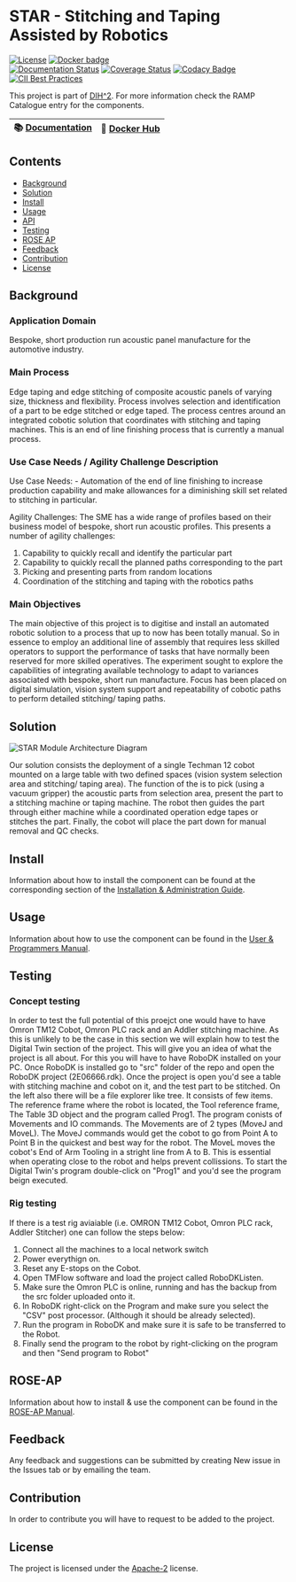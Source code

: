 

# STAR - Stitching and Taping Assisted by Robotics

[![License](https://img.shields.io/badge/License-Apache%202.0-blue.svg)](https://opensource.org/licenses/Apache-2.0)
[![Docker badge](https://img.shields.io/docker/pulls/ramp-eu/TTE.project1.svg)](https://hub.docker.com/r/<org>/<repo>/)
<br/>
[![Documentation Status](https://readthedocs.org/projects/star1/badge/?version=latest)](https://star1.readthedocs.io/en/latest/?badge=latest)
[![Coverage Status](https://coveralls.io/repos/github/ramp-eu/TTE.project1/badge.svg?branch=master)](https://coveralls.io/github/ramp-eu/TTE.project1?branch=master)
[![Codacy Badge](https://app.codacy.com/project/badge/Grade/05c7057c982b491390f725c319f6f2ec)](https://www.codacy.com/gh/ramp-eu/STAR/dashboard?utm_source=github.com&amp;utm_medium=referral&amp;utm_content=ramp-eu/STAR&amp;utm_campaign=Badge_Grade)
[![CII Best Practices](https://bestpractices.coreinfrastructure.org/projects/4883/badge)](https://bestpractices.coreinfrastructure.org/projects/4883)


This project is part of [DIH^2](http://www.dih-squared.eu/). For more information check the RAMP Catalogue entry for the components.

| :books: [Documentation](https://star1.readthedocs.io/) | :whale: [Docker Hub](https://hub.docker.com/r/link-to-docker) |
| --------------------------------------------- | ------------------------------------------------------------- |


## Contents

-   [Background](#background)
-   [Solution](#solution)
-   [Install](#install)
-   [Usage](#usage)
-   [API](#api)
-   [Testing](#testing)
-   [ROSE AP](#rose-ap)
-   [Feedback](#feedback)
-   [Contribution](#contribution)
-   [License](#license)

## Background

### Application Domain
Bespoke, short production run acoustic panel manufacture for the automotive industry.
### Main Process
Edge taping and edge stitching of composite acoustic panels of varying size, thickness and flexibility. 
Process involves selection and identification of a part to be edge stitched or edge taped. The process
centres around an integrated cobotic solution that coordinates with stitching and taping machines. 
This is an end of line finishing process that is currently a manual process.

### Use Case Needs / Agility Challenge Description

Use Case Needs: - Automation of the end of line finishing to increase production capability and make
allowances for a diminishing skill set related to stitching in particular.

Agility Challenges: The SME has a wide range of profiles based on their business model of bespoke, 
short run acoustic profiles. This presents a number of agility challenges:

 1. Capability to quickly recall and identify the particular part
 2. Capability to quickly recall the planned paths corresponding to the part
 3. Picking and presenting parts from random locations
 4. Coordination of the stitching and taping with the robotics paths


### Main Objectives
	
The main objective of this project is to digitise and install an automated robotic solution to a process
that up to now has been totally manual. So in essence to employ an additional line of assembly that 
requires less skilled operators to support the performance of tasks that have normally been reserved 
for more skilled operatives. The experiment sought to explore the capabilities of integrating available 
technology to adapt to variances associated with bespoke, short run manufacture. Focus has been placed 
on digital simulation, vision system support and repeatability of cobotic paths to perform 
detailed stitching/ taping paths.

## Solution

![STAR Module Architecture Diagram](https://i.ibb.co/TqqhDgh/star-arch.jpg) 

Our solution consists the deployment of a single Techman 12 cobot mounted on a large table with two defined
spaces (vision system selection area and stitching/ taping area). The function of the is to pick (using a vacuum
gripper) the acoustic parts from selection area, present the part to a stitching machine or taping machine. The
robot then guides the part through either machine while a coordinated operation edge tapes or stitches the part.
Finally, the cobot will place the part down for manual removal and QC checks.


## Install


Information about how to install the component can be found at the corresponding section of the
[Installation & Administration Guide](docs/installationguide.md).


## Usage


Information about how to use the component can be found in the [User & Programmers Manual](docs/usermanual.md).


## Testing

### Concept testing

In order to test the full potential of this proejct one would have to have Omron TM12 Cobot, Omron PLC rack and an Addler stitching machine. 
As this is unlikely to be the case in this section we will explain how to test the Digital Twin section of the project. This will give you an idea of what the project is all about. 
For this you will have to have RoboDK installed on your PC. Once RoboDK is installed go to "src" folder of the repo and open the RoboDK project (2E06666.rdk).
Once the project is open you'd see a table with stitching machine and cobot on it, and the test part to be stitched.
On the left also there will be a file explorer like tree. It consists of few items. The reference frame where the robot is located, the Tool reference frame, The Table 3D object and the program called Prog1. 
The program conists of Movements and IO commands. The Movements are of 2 types (MoveJ and MoveL). The MoveJ commands would get the cobot to go from Point A to Point B in the quickest and best way for the robot. 
The MoveL moves the cobot's End of Arm Tooling in a stright line from A to B. This is essential when operating close to the robot and helps prevent collissions. To start the Digital Twin's program double-click on "Prog1" and you'd see the program beign executed. 

### Rig testing

If there is a test rig aviaiable (i.e. OMRON TM12 Cobot, Omron PLC rack, Addler Stitcher) one can follow the steps below: 
1. Connect all the machines to a local network switch
2. Power everythign on.
3. Reset any E-stops on the Cobot. 
4. Open TMFlow software and load the project called RoboDKListen.
5. Make sure the Omron PLC is online, running and has the backup from the src folder uploaded onto it. 
6. In RoboDK right-click on the Program and make sure you select the "CSV" post processor. (Although it should be already selected). 
7. Run the program in RoboDK and make sure it is safe to be transferred to the Robot. 
8. Finally send the program to the robot by right-clicking on the program and then "Send program to Robot"

## ROSE-AP

Information about how to install & use the component can be found in the [ROSE-AP Manual](docs/roseapmanual.md).


## Feedback

Any feedback and suggestions can be submitted by creating New issue in the Issues tab or by emailing the team. 

## Contribution

In order to contribute you will have to request to be added to the project. 

## License

The project is licensed under the [Apache-2](https://opensource.org/licenses/Apache-2.0) license.
